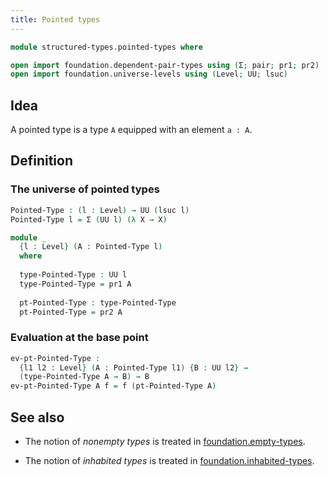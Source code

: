 ```yaml
---
title: Pointed types
---
```


```agda
module structured-types.pointed-types where

open import foundation.dependent-pair-types using (Σ; pair; pr1; pr2)
open import foundation.universe-levels using (Level; UU; lsuc)
```

## Idea

A pointed type is a type `A` equipped with an element `a : A`.

## Definition

### The universe of pointed types

```agda
Pointed-Type : (l : Level) → UU (lsuc l)
Pointed-Type l = Σ (UU l) (λ X → X)

module _
  {l : Level} (A : Pointed-Type l)
  where
  
  type-Pointed-Type : UU l
  type-Pointed-Type = pr1 A
  
  pt-Pointed-Type : type-Pointed-Type
  pt-Pointed-Type = pr2 A
```

### Evaluation at the base point

```agda
ev-pt-Pointed-Type :
  {l1 l2 : Level} (A : Pointed-Type l1) {B : UU l2} →
  (type-Pointed-Type A → B) → B
ev-pt-Pointed-Type A f = f (pt-Pointed-Type A)
```

## See also

- The notion of *nonempty types* is treated in
  [foundation.empty-types](foundation.empty-types.html).

- The notion of *inhabited types* is treated in
  [foundation.inhabited-types](foundation.inhabited-types.html).
